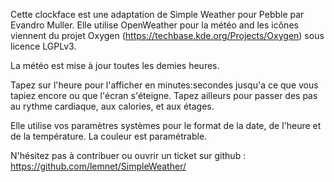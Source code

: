 Cette clockface est une adaptation de Simple Weather pour Pebble par Evandro Muller.
Elle utilise OpenWeather pour la météo and les icônes viennent du projet Oxygen (https://techbase.kde.org/Projects/Oxygen) sous licence LGPLv3.

La météo est mise à jour toutes les demies heures.

Tapez sur l'heure pour l'afficher en minutes:secondes jusqu'a ce que vous tapiez encore ou que l'écran s'éteigne.
Tapez ailleurs pour passer des pas au rythme cardiaque, aux calories, et aux étages.

Elle utilise vos paramètres systèmes pour le format de la date, de l'heure et de la température.
La couleur est paramétrable.


N'hésitez pas à contribuer ou ouvrir un ticket sur github : https://github.com/lemnet/SimpleWeather/